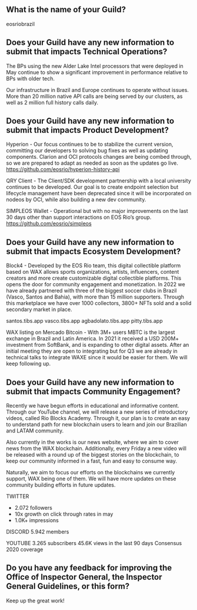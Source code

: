  ## What is the name of your Guild?

eosriobrazil

## Does your Guild have any new information to submit that impacts Technical Operations?

The BPs using the new Alder Lake Intel processors that were deployed in May continue to show a significant improvement in performance relative to BPs with older tech. 

Our infrastructure in Brazil and Europe continues to operate without issues. More than 20 million native API calls are being served by our clusters, as well as 2 million full history calls daily.



## Does your Guild have any new information to submit that impacts Product Development?

Hyperion - Our focus continues to be to stabilize the current version, committing our developers to solving bug fixes as well as updating components. Clarion and OCI protocols changes are being combed through, so we are prepared to adapt as needed as soon as the updates go live.
https://github.com/eosrio/hyperion-history-api

QRY Client -  The Client/SDK development partnership with a local university continues to be developed. Our goal is to create endpoint selection but lifecycle management have been deprecated since it will be incorporated on nodeos by OCI, while also building a new dev community.

SIMPLEOS Wallet - Operational but with no major improvements on the last 30 days other than support interactions on EOS Rio’s group. https://github.com/eosrio/simpleos


## Does your Guild have any new information to submit that impacts Ecosystem Development?

Block4 - Developed by the EOS Rio team, this digital collectible platform based on WAX allows sports organizations, artists, influencers, content creators and more create customizable digital collectible platforms. This opens the door for community engagement and monetization. In 2022 we have already partnered with three of the biggest soccer clubs in Brazil (Vasco, Santos and Bahia), with more than 15 million supporters. Through this marketplace we have over 1000 collectors, 3800+ NFTs sold and a solid secondary market in place.

santos.tibs.app
vasco.tibs.app
agbadolato.tibs.app
pitty.tibs.app


WAX listing on Mercado Bitcoin - With 3M+ users MBTC is the largest exchange in Brazil and Latin America. In 2021 it received a USD 200M+ investment from SoftBank, and is expanding to other digital assets. After an initial meeting they are open to integrating but for Q3 we are already in technical talks to integrate WAXE since it would be easier for them. We will keep following up.


## Does your Guild have any new information to submit that impacts Community Engagement?

Recently we have begun efforts in educational and informative content. Through our YouTube channel, we will release a new series of introductory videos, called Rio Blocks Academy. Through it, our plan is to create an easy to understand path for new blockchain users to learn and join our Brazilian and LATAM community.

Also currently in the works is our news website, where we aim to cover news from the WAX blockchain. Additionally, every Friday a new video will be released with a round up of the biggest stories on the blockchain, to keep our community informed in a fast, fun and easy to consume way.

Naturally, we aim to focus our efforts on the blockchains we currently support, WAX being one of them. We will have more updates on these community building efforts in future updates.

TWITTER
- 2.072 followers
- 10x growth on click through rates in may
- 1.0K+ impressions

DISCORD
5.942 members

YOUTUBE
3.265 subscribers
45.6K views in the last 90 days
Consensus 2020 coverage

## Do you have any feedback for improving the Office of Inspector General, the Inspector General Guidelines, or this form?

Keep up the great work!
